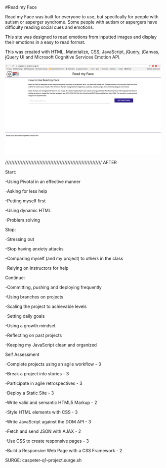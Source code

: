 #Read my Face



Read my Face was built for everyone to use, but specifcally for people with autism or asperger syndrome. Some people with autism or aspergers have difficulty reading social cues and emotions.

This site was designed to read emotions from inputted images and display their emotions in a easy to read format. 

This was created with HTML, Materialize, CSS, JavaScript, jQuery, jCanvas, jQuery UI and Microsoft Cognitive Services Emotion API.

![Landing Page](ScreenShots/landingPage.png)




//////////////////////////////////////////////////////////////
AFTER

Start:

-Using Pivotal in an effective manner

-Asking for less help

-Putting myself first

-Using dynamic HTML

-Problem solving

Stop:

-Stressing out

-Stop having anxiety attacks

-Comparing myself (and my project) to others in the class

-Relying on instructors for help

Continue:

-Committing, pushing and deploying frequently

-Using branches on projects

-Scaling the project to achievable levels

-Setting daily goals

-Using a growth mindset

-Reflecting on past projects

-Keeping my JavaScript clean and organized



Self Assessment

-Complete projects using an agile workflow - 3

-Break a project into stories - 3

-Participate in agile retrospectives - 3

-Deploy a Static Site - 3

-Write valid and semantic HTML5 Markup - 2

-Style HTML elements with CSS - 3

-Write JavaScript against the DOM API - 3

-Fetch and send JSON with AJAX - 2

-Use CSS to create responsive pages - 3

-Build a Responsive Web Page with a CSS Framework - 2



SURGE: caspeter-q1-project.surge.sh
